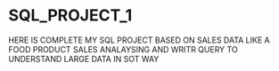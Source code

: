 # SQL_PROJECT_1
HERE IS COMPLETE MY SQL PROJECT BASED ON SALES DATA LIKE A FOOD PRODUCT SALES ANALAYSING AND WRITR QUERY TO UNDERSTAND LARGE DATA IN SOT WAY
